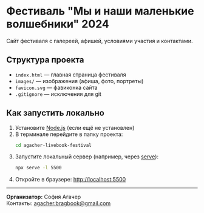 # Фестиваль "Мы и наши маленькие волшебники" 2024

Сайт фестиваля с галереей, афишей, условиями участия и контактами.

## Структура проекта
- `index.html` — главная страница фестиваля
- `images/` — изображения (афиша, фото, портреты)
- `favicon.svg` — фавиконка сайта
- `.gitignore` — исключения для git

## Как запустить локально

1. Установите [Node.js](https://nodejs.org/) (если ещё не установлен)
2. В терминале перейдите в папку проекта:
   ```sh
   cd agacher-livebook-festival
   ```
3. Запустите локальный сервер (например, через [serve](https://www.npmjs.com/package/serve)):
   ```sh
   npx serve -l 5500
   ```
4. Откройте в браузере: [http://localhost:5500](http://localhost:5500)

---

**Организатор:** София Агачер  
Контакты: agacher.bragbook@gmail.com 